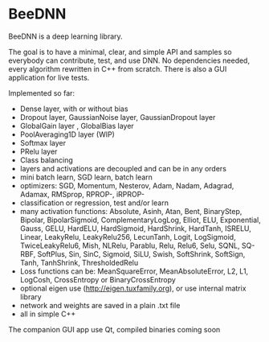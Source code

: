 # BeeDNN

BeeDNN is a deep learning library.

The goal is to have a minimal, clear, and simple API and samples so everybody can contribute, test, and use DNN.
No dependencies needed, every algorithm rewritten in C++ from scratch. There is also a GUI application for live tests.

Implemented so far:
- Dense layer, with or without bias
- Dropout layer, GaussianNoise layer, GaussianDropout layer
- GlobalGain layer , GlobalBias layer
- PoolAveraging1D layer (WIP)
- Softmax layer
- PRelu layer
- Class balancing
- layers and activations are decoupled and can be in any orders
- mini batch learn, SGD learn, batch learn
- optimizers: SGD, Momentum, Nesterov, Adam, Nadam, Adagrad, Adamax, RMSprop, RPROP-, iRPROP-
- classification or regression, test and/or learn
- many activation functions: Absolute, Asinh, Atan, Bent, BinaryStep, Bipolar, BipolarSigmoid, ComplementaryLogLog, Elliot, ELU, Exponential, Gauss, GELU, HardELU, HardSigmoid, HardShrink, HardTanh, ISRELU, Linear, LeakyRelu, LeakyRelu256, LecunTanh, Logit, LogSigmoid, TwiceLeakyRelu6, Mish, NLRelu, Parablu, Relu, Relu6, Selu, SQNL, SQ-RBF, SoftPlus, Sin, SinC, Sigmoid, SiLU, Swish, SoftShrink, SoftSign, Tanh, TanhShrink, ThresholdedRelu
- Loss functions can be: MeanSquareError, MeanAbsoluteError, L2, L1, LogCosh, CrossEntropy or BinaryCrossEntropy
- optional eigen use (http://eigen.tuxfamily.org), or use internal matrix library
- network and weights are saved in a plain .txt file
- all in simple C++

The companion GUI app use Qt, compiled binaries coming soon

